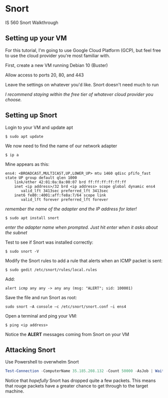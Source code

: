# Snort
IS 560 Snort Walkthrough

## Setting up your VM

For this tutorial, I'm going to use Google Cloud Platform (GCP), but feel free to use the cloud provider you're most familiar with. 

First, create a new VM running Debian 10 (Buster)

Allow access to ports 20, 80, and 443

Leave the settings on whatever you'd like. Snort doesn't need much to run 

*I recommend staying within the free tier of whatever cloud provider you choose.* 

## Setting up Snort

Login to your VM and update apt

```shell
$ sudo apt update
```

We now need to find the name of our network adapter

```shell
$ ip a
```

Mine appears as this:

```shell
ens4: <BROADCAST,MULTICAST,UP,LOWER_UP> mtu 1460 qdisc pfifo_fast state UP group default qlen 1000
    link/ether 42:01:0a:8a:00:07 brd ff:ff:ff:ff:ff:ff
    inet <ip address>/32 brd <ip address> scope global dynamic ens4
       valid_lft 3413sec preferred_lft 3413sec
    inet6 fe80::4001:aff:fe8a:7/64 scope link 
       valid_lft forever preferred_lft forever
```

*remember the name of the adapter and the IP address for later!*

```shell
$ sudo apt install snort
```

*enter the adapter name when prompted. Just hit enter when it asks about the subnet*

Test to see if Snort was installed correctly:
```shell
$ sudo snort -V
```

Modify the Snort rules to add a rule that alerts when an ICMP packet is sent:

```shell
$ sudo gedit /etc/snort/rules/local.rules
```

Add: 

```shell
alert icmp any any -> any any (msg: "ALERT"; sid: 100001)
```

Save the file and run Snort as root:

```shell
sudo snort –A console –c /etc/snort/snort.conf –i ens4
```

Open a terminal and ping your VM:

```shell
$ ping <ip address>
```

Notice the **ALERT** messages coming from Snort on your VM

## Attacking Snort

Use Powershell to overwhelm Snort

```powershell
Test-Connection -ComputerName 35.185.208.132 -Count 50000 -AsJob | Wait-Job | Receive-Job
```

Notice that *hopefully* Snort has dropped quite a few packets. This means that rouge packets have a greater chance to get through to the target machine.
